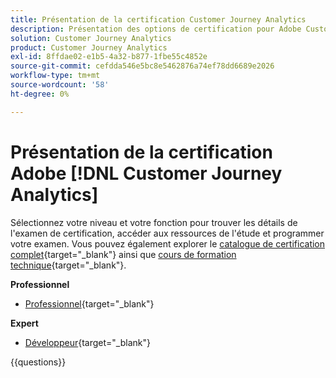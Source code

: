 ```yaml
---
title: Présentation de la certification Customer Journey Analytics
description: Présentation des options de certification pour Adobe Customer Journey Analytics
solution: Customer Journey Analytics
product: Customer Journey Analytics
exl-id: 8ffdae02-e1b5-4a32-b877-1fbe55c4852e
source-git-commit: cefdda546e5bc8e5462876a74ef78dd6689e2026
workflow-type: tm+mt
source-wordcount: '58'
ht-degree: 0%

---
```


# Présentation de la certification Adobe [!DNL Customer Journey Analytics]

Sélectionnez votre niveau et votre fonction pour trouver les détails de l&#39;examen de certification, accéder aux ressources de l&#39;étude et programmer votre examen. Vous pouvez également explorer le [catalogue de certification complet](https://certification.adobe.com/certifications){target="_blank"} ainsi que [cours de formation technique](https://certification.adobe.com/courses/?/courses){target="_blank"}.

**Professionnel**

* [Professionnel](https://certification.adobe.com/certification/customer-journey-analytics-business-practitioner-professional){target="_blank"} <!--AD0-E608-->

**Expert**

* [Développeur](https://certification.adobe.com/certification/customer-journey-analytics-developer-expert){target="_blank"} <!--AD0-E604-->

{{questions}}

